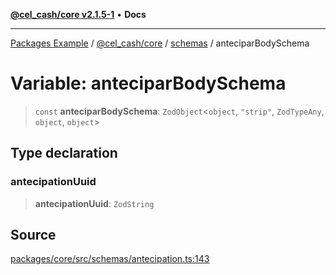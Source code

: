 [**@cel_cash/core v2.1.5-1**](../../README.md) • **Docs**

***

[Packages Example](../../../../README.md) / [@cel\_cash/core](../../README.md) / [schemas](../README.md) / anteciparBodySchema

# Variable: anteciparBodySchema

> `const` **anteciparBodySchema**: `ZodObject`\<`object`, `"strip"`, `ZodTypeAny`, `object`, `object`\>

## Type declaration

### antecipationUuid

> **antecipationUuid**: `ZodString`

## Source

[packages/core/src/schemas/antecipation.ts:143](https://github.com/Pyxlab/celcash/blob/a34e89ae69c9dcb41ba66226cb05c8c8b83b7cf4/packages/core/src/schemas/antecipation.ts#L143)
